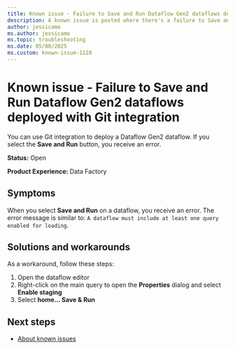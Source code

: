 ```yaml
---
title: Known issue - Failure to Save and Run Dataflow Gen2 dataflows deployed with Git integration
description: A known issue is posted where there's a failure to Save and Run Dataflow Gen2 dataflows deployed with Git integration.
author: jessicamo
ms.author: jessicamo
ms.topic: troubleshooting  
ms.date: 05/08/2025
ms.custom: known-issue-1128
---
```


# Known issue - Failure to Save and Run Dataflow Gen2 dataflows deployed with Git integration

You can use Git integration to deploy a Dataflow Gen2 dataflow. If you select the **Save and Run** button, you receive an error.

**Status:** Open

**Product Experience:** Data Factory

## Symptoms

When you select **Save and Run** on a dataflow, you receive an error. The error message is similar to: `A dataflow must include at least one query enabled for loading`.

## Solutions and workarounds

As a workaround, follow these steps:

1. Open the dataflow editor
1. Right-click on the main query to open the **Properties** dialog and select **Enable staging**
1. Select **home... Save & Run**

## Next steps

- [About known issues](https://support.fabric.microsoft.com/known-issues)
